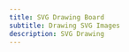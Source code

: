 ```yaml
---
title: SVG Drawing Board
subtitle: Drawing SVG Images
description: SVG Drawing
---
```

<!--
{% include components/svgs/qson-pipes.html %}
{% include components/svgs/qson-pipe-small.html %}
-->
